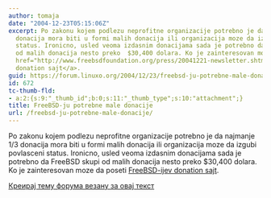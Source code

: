```yaml
---
author: tomaja
date: "2004-12-23T05:15:06Z"
excerpt: Po zakonu kojem podlezu neprofitne organizacije potrebno je da najmanje 1/3
  donacija mora biti u formi malih donacija ili organizacija moze da izgubi povlasceni
  status. Ironicno, usled veoma izdasnim donacijama sada je potrebno da FreeBSD skupi
  od malih donacija nesto preko  $30,400 dolara. Ko je zainteresovan moze da poseti  <a
  href="http://www.freebsdfoundation.org/press/20041221-newsletter.shtml">FreeBSD-ijev
  donation sajt</a>.
guid: https://forum.linuxo.org/2004/12/23/freebsd-ju-potrebne-male-donacije/
id: 672
tc-thumb-fld:
- a:2:{s:9:"_thumb_id";b:0;s:11:"_thumb_type";s:10:"attachment";}
title: FreeBSD-ju potrebne male donacije
url: /freebsd-ju-potrebne-male-donacije/
---
```

Po zakonu kojem podlezu neprofitne organizacije potrebno je da najmanje 1/3 donacija mora biti u formi malih donacija ili organizacija moze da izgubi povlasceni status. Ironicno, usled veoma izdasnim donacijama sada je potrebno da FreeBSD skupi od malih donacija nesto preko $30,400 dolara. Ko je zainteresovan moze da poseti [FreeBSD-ijev donation sajt](http://www.freebsdfoundation.org/press/20041221-newsletter.shtml).<!--break-->

[Креирај тему форума везану за овај текст](https://linuxo.org/nova-tema-na-forumu/?se_pid=672)